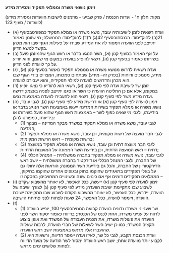 **זימון נושאי משרה וממלאי תפקיד ומסירת מידע**

(מקור: חלק ח׳ - ועדות הכנסת / פרק שביעי - מוזמנים לישיבות הוועדות ומסירת מידע לוועדות / סעיף 123)
 * (א) ועדה רשאית לזמן לישיבותיה עובד, נושא משרה או ממלא תפקיד כמפורטבסעיף 21(ב) לחוק־יסוד: הכנסתובסעיף 42(ג) ו־(ד) לחוק־יסוד: הממשלה; מי שזומן כאמור יתייצב לפני הוועדה וימסור לה את המידע שבידו על פעילות הגוף שבו הוא מכהן בקשר לנושא הדיון.
 * (ב) על אף האמור בסעיף קטן (א), השר הנוגע בדבר או ראש הגוף שהמוזמן פועל בשירותו כאמור בסעיף קטן (ה), רשאי להופיע בוועדה במקום מי שזומן, והוא יודיע על כך לוועדה לפני הדיון.
 * (ג) ועדה רשאית לדרוש מנושא משרה או מממלא תפקיד כאמור בסעיף קטן (א), מידע, מסמכים ודוחות (בפרק זה– מידע) שבתחום סמכותו, המצויים בידי הגוף שבו הוא מכהן והדרושים לוועדה למילוי תפקידיה, והוא יעבירם לוועדה.
 * (ד) זומן שר לישיבת ועדה לפי סעיף קטן (א), רשאי הוא להודיע כי נציגו יופיע במקומו, אלא אם כן החליטה הוועדה כי השר או סגנו יתייצב לפניה בעצמו; דרשה ועדה מידע משר לפי סעיף קטן (ג), רשאי הוא להעבירו לוועדה באמצעות נציגו.
 * (ה) זימון לוועדה לפי סעיף קטן (א) או דרישת מידע לפי סעיף קטן (ג), לגבי עובד, נושא משרה או ממלא תפקיד בשירות המדינה ייעשו באמצעות השר הנוגע בדבר או בידיעתו, ולגבי מי שאינו כפוף לשר – באמצעות ראש הגוף שהוא פועל בשירותו או בידיעתו, כמפורט להלן:
   * (1) לגבי עובד, נושא משרה או ממלא תפקיד במשרד מבקר המדינה – מבקר המדינה;
   * (2) לגבי חבר מועצה של רשות מקומית, וכן עובד, נושא משרה או ממלא תפקיד ברשות מקומית – ראש הרשות המקומית;
   * (3) לגבי חבר מועצה דתית וכן עובד, נושא משרה או ממלא תפקיד במועצה דתית – ראש המועצה הדתית, וכן בידיעת השר הממונה על המועצות הדתיות;
   * (4) לגבי עובד, נושא משרה או ממלא תפקיד בחברה ממשלתית – המנהל הכללי של החברה, ולגבי המנהל הכללי או דירקטור בחברה ממשלתית – יושב ראש הדירקטוריון של החברה, והכל גם בידיעת השר הממונה; הוראות אלה יחולו גם על בעלי תפקידים בתאגידים שהוקמו בחוק ובגופים אחרים שהוקמו בחיקוק, הממלאים תפקידים דומים אף אם כינוים שונה ובשינויים המחויבים; בפסקה זו –
 * (ו) זימון לוועדה לפי סעיף קטן (א) ייעשה, ככל האפשר, לא יאוחר מהשבוע שקדם לשבוע שבו מתקיימת ישיבת הוועדה; מידע לפי סעיף קטן (ג) לצורך ישיבה של הוועדה, יידרש, ככל האפשר, לא יאוחר מהשבוע הקודם לשבוע שבו מתקיימת ישיבת הוועדה, ויימסר לוועדה, ככל האפשר, 24 שעות לפחות לפני פתיחת הישיבה.
 * (ז) 
   * (1) שר שענייני משרדו נדונים בוועדה קבועה המנויהבסעיף 100, יופיע בוועדה לדווח על ענייני משרדו, אחת לכנס של הכנסת; בדיווח כאמור יסקור השר לפני הוועדה את פעולות משרדו, את תכנית העבודה של המשרד ואת אופן ביצוע תקציב המשרד; כמו כן ישיב השר לשאלות של חברי הוועדה, לרבות שאלות שהועברו אליו מראש באמצעות יושב ראש הוועדה.
   * (2) ועדת הכנסת תקבע, לגבי כל שר, לאיזו ועדה יימסר הדיווח, ורשאית היא לקבוע יותר מוועדה אחת; יושב ראש הוועדה ימסור לשר הודעה על מועד הדיווח לפחות שלושים ימים מראש.
